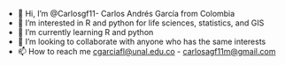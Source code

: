 - 👋 Hi, I’m @Carlosgf11- Carlos Andrés García from Colombia
- 👀 I’m interested in R and python for life sciences, statistics, and GIS
- 🌱 I’m currently learning R and python
- 💞️ I’m looking to collaborate with anyone who has the same interests
- 📫 How to reach me  cgarciafl@unal.edu.co - carlosagf11m@gmail.com

<!---
Carlosgf11/Carlosgf11 is a ✨ special ✨ repository because its `README.md` (this file) appears on your GitHub profile.
You can click the Preview link to take a look at your changes.
--->
